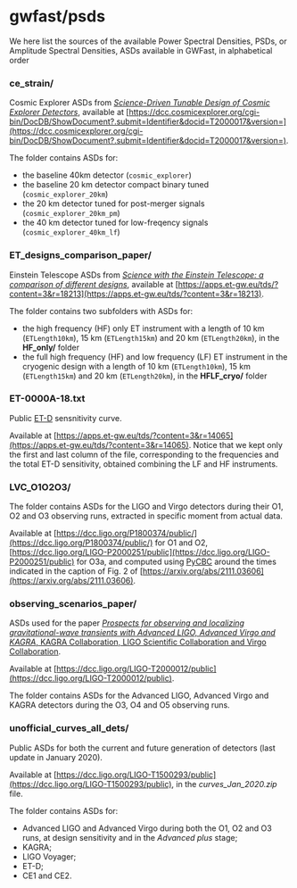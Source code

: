 # gwfast/psds
We here list the sources of the available Power Spectral Densities, PSDs, or Amplitude Spectral Densities, ASDs available in GWFast, in alphabetical order

### ce\_strain/

Cosmic Explorer ASDs from [*Science-Driven Tunable Design of Cosmic Explorer Detectors*](https://arxiv.org/abs/2201.10668), available at [https://dcc.cosmicexplorer.org/cgi-bin/DocDB/ShowDocument?.submit=Identifier&docid=T2000017&version=](https://dcc.cosmicexplorer.org/cgi-bin/DocDB/ShowDocument?.submit=Identifier&docid=T2000017&version=).

The folder contains ASDs for:

* the baseline 40km detector (```cosmic_explorer```)
* the baseline 20 km detector compact binary tuned (```cosmic_explorer_20km```)
* the 20 km detector tuned for post-merger signals (```cosmic_explorer_20km_pm```)
* the 40 km detector tuned for low-freqency signals (```cosmic_explorer_40km_lf```)

### ET\_designs\_comparison\_paper/

Einstein Telescope ASDs from [*Science with the Einstein Telescope: a comparison of different designs*](https://arxiv.org/abs/2303.15923), available at [https://apps.et-gw.eu/tds/?content=3&r=18213](https://apps.et-gw.eu/tds/?content=3&r=18213).

The folder contains two subfolders with ASDs for:

* the high frequency (HF) only ET instrument with a length of 10 km (```ETLength10km```), 15 km (```ETLength15km```) and 20 km (```ETLength20km```), in the **HF_only/** folder
* the full high frequency (HF) and low frequency (LF) ET instrument in the cryogenic design with a length of 10 km (```ETLength10km```), 15 km (```ETLength15km```) and 20 km (```ETLength20km```), in the **HFLF_cryo/** folder


### ET-0000A-18.txt

Public [ET-D](https://arxiv.org/abs/1012.0908) sensnitivity curve. 

Available at [https://apps.et-gw.eu/tds/?content=3&r=14065](https://apps.et-gw.eu/tds/?content=3&r=14065). Notice that we kept only the first and last column of the file, corresponding to the frequencies and the total ET-D sensitivity, obtained combining the LF and HF instruments.

### LVC_O1O2O3/

The folder contains ASDs for the LIGO and Virgo detectors during their O1, O2 and O3 observing runs, extracted in specific moment from actual data.

Available at [https://dcc.ligo.org/P1800374/public/](https://dcc.ligo.org/P1800374/public/) for O1 and O2, [https://dcc.ligo.org/LIGO-P2000251/public](https://dcc.ligo.org/LIGO-P2000251/public) for O3a, and computed using [PyCBC](https://pycbc.org) around the times indicated in the caption of Fig. 2 of [https://arxiv.org/abs/2111.03606](https://arxiv.org/abs/2111.03606).

### observing\_scenarios\_paper/

ASDs used for the paper [*Prospects for observing and localizing gravitational-wave transients with Advanced LIGO, Advanced Virgo and KAGRA*, KAGRA Collaboration, LIGO Scientific Collaboration and Virgo Collaboration](https://link.springer.com/article/10.1007/s41114-020-00026-9).

Available at [https://dcc.ligo.org/LIGO-T2000012/public](https://dcc.ligo.org/LIGO-T2000012/public). 

The folder contains ASDs for the Advanced LIGO, Advanced Virgo and KAGRA detectors during the O3, O4 and O5 observing runs.

### unofficial\_curves\_all\_dets/

Public ASDs for both the current and future generation of detectors (last update in January 2020). 

Available at [https://dcc.ligo.org/LIGO-T1500293/public](https://dcc.ligo.org/LIGO-T1500293/public), in the *curves\_Jan\_2020.zip* file.
  
The folder contains ASDs for:

* Advanced LIGO and Advanced Virgo during both the O1, O2 and O3 runs, at design sensitivity and in the *Advanced plus* stage;
* KAGRA;
* LIGO Voyager;
* ET-D;
* CE1 and CE2.
